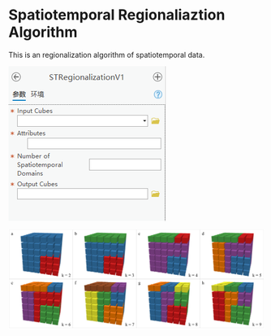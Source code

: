 # Spatiotemporal Regionaliaztion Algorithm
This is an regionalization algorithm of spatiotemporal data.

![image](https://github.com/AidenWang0309/Spatiotemporal-Regionaliaztion-Algorithm/blob/main/STR%20Toolbox.png)

![image](https://github.com/AidenWang0309/Spatiotemporal-Regionaliaztion-Algorithm/blob/main/Synthetic%20Result1.png)
